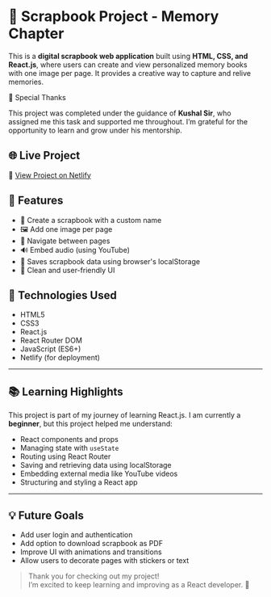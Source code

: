 # 📘 Scrapbook Project - Memory Chapter

This is a **digital scrapbook web application** built using **HTML, CSS, and React.js**, where users can create and view personalized memory books with one image per page. It provides a creative way to capture and relive memories.

🙏 Special Thanks

This project was completed under the guidance of **Kushal Sir**, who assigned me this task and supported me throughout. I’m grateful for the opportunity to learn and grow under his mentorship.

## 🌐 Live Project
🔗 [View Project on Netlify](https://memorychapter.netlify.app/)



## 📌 Features

- 📖 Create a scrapbook with a custom name
- 🖼️ Add one image per page
- 🔄 Navigate between pages
- 🔊 Embed audio (using YouTube)
- 💾 Saves scrapbook data using browser's localStorage
- 🎨 Clean and user-friendly UI



## 🚀 Technologies Used

- HTML5  
- CSS3  
- React.js  
- React Router DOM  
- JavaScript (ES6+)  
- Netlify (for deployment)

---

## 📚 Learning Highlights

This project is part of my journey of learning React.js. I am currently a **beginner**, but this project helped me understand:

- React components and props
- Managing state with `useState`
- Routing using React Router
- Saving and retrieving data using localStorage
- Embedding external media like YouTube videos
- Structuring and styling a React app

---

## 💡 Future Goals

- Add user login and authentication  
- Add option to download scrapbook as PDF  
- Improve UI with animations and transitions  
- Allow users to decorate pages with stickers or text  



> Thank you for checking out my project!  
> I’m excited to keep learning and improving as a React developer. 🌱
